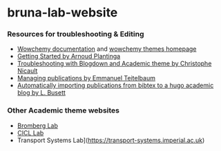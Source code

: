 # bruna-lab-website



### Resources for troubleshooting & Editing
* [Wowchemy documentation](https://wowchemy.com/docs/) and [wowchemy themes homepage](https://wowchemy.com/hugo-themes/)
* [Getting Started by Arnoud Plantinga](https://www.arnoudplantinga.nl/post/getting-started/)
* [Troubleshooting with Blogdown and Academic theme by Christophe Nicault](https://www.christophenicault.com/post/write_post/)
* [Managing publications by Emmanuel Teitelbaum](https://www.emmanuelteitelbaum.com/post/managing-pubs-academic-website/)
* [Automatically importing publications from bibtex to a hugo academic blog by L. Busett](https://lbusett.netlify.app/post/automatically-importing-publications-from-bibtex-to-a-hugo-academic-blog/)

### Other Academic theme websites
* [Bromberg Lab](https://bromberglab.org/)
* [CICL Lab](https://cicl.stanford.edu/)
* Transport Systems Lab](https://transport-systems.imperial.ac.uk)
